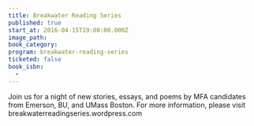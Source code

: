 ```yaml
---
title: Breakwater Reading Series
published: true
start_at: 2016-04-15T19:00:00.000Z
image_path:
book_category:
program: breakwater-reading-series
ticketed: false
book_isbn:
  -
---
```



Join us for a night of new stories, essays, and poems by MFA candidates from Emerson, BU, and UMass Boston. For more information, please visit breakwaterreadingseries.wordpress.com